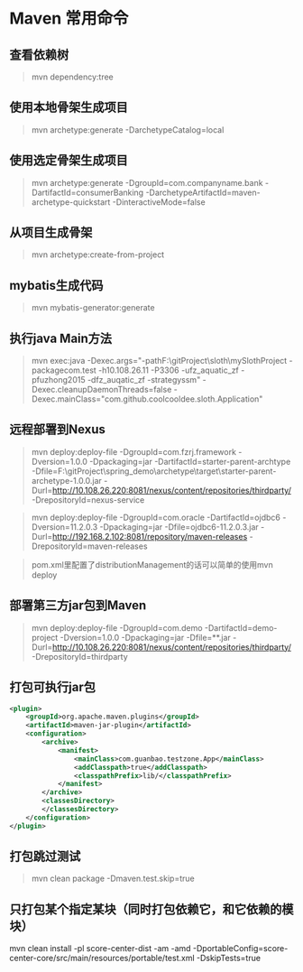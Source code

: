 # Maven 常用命令

## 查看依赖树
> mvn dependency:tree

## 使用本地骨架生成项目
> mvn archetype:generate -DarchetypeCatalog=local

## 使用选定骨架生成项目
> mvn archetype:generate -DgroupId=com.companyname.bank -DartifactId=consumerBanking -DarchetypeArtifactId=maven-archetype-quickstart -DinteractiveMode=false

## 从项目生成骨架
> mvn archetype:create-from-project

## mybatis生成代码
> mvn mybatis-generator:generate

## 执行java Main方法
> mvn exec:java -Dexec.args="-pathF:\gitProject\sloth\mySlothProject -packagecom.test -h10.108.26.11 -P3306 -ufz_aquatic_zf -pfuzhong2015 -dfz_auqatic_zf -strategyssm"  -Dexec.cleanupDaemonThreads=false -Dexec.mainClass="com.github.coolcooldee.sloth.Application"

## 远程部署到Nexus
> mvn deploy:deploy-file -DgroupId=com.fzrj.framework -Dversion=1.0.0 -Dpackaging=jar -DartifactId=starter-parent-archtype -Dfile=F:\gitProject\spring_demo\archetype\target\starter-parent-archetype-1.0.0.jar -Durl=http://10.108.26.220:8081/nexus/content/repositories/thirdparty/ -DrepositoryId=nexus-service

> mvn deploy:deploy-file -DgroupId=com.oracle -DartifactId=ojdbc6 -Dversion=11.2.0.3 -Dpackaging=jar -Dfile=ojdbc6-11.2.0.3.jar -Durl=http://192.168.2.102:8081/repository/maven-releases -DrepositoryId=maven-releases

> pom.xml里配置了distributionManagement的话可以简单的使用mvn deploy

## 部署第三方jar包到Maven
> mvn deploy:deploy-file -DgroupId=com.demo -DartifactId=demo-project -Dversion=1.0.0 -Dpackaging=jar -Dfile=**.jar -Durl=http://10.108.26.220:8081/nexus/content/repositories/thirdparty/ -DrepositoryId=thirdparty

## 打包可执行jar包
```xml
<plugin>
    <groupId>org.apache.maven.plugins</groupId>
    <artifactId>maven-jar-plugin</artifactId>
    <configuration>
        <archive>
            <manifest>
                <mainClass>com.guanbao.testzone.App</mainClass>
                <addClasspath>true</addClasspath>
                <classpathPrefix>lib/</classpathPrefix>
            </manifest>
        </archive>
        <classesDirectory>
        </classesDirectory>
    </configuration>
</plugin>
```

## 打包跳过测试
> mvn clean package -Dmaven.test.skip=true


## 只打包某个指定某块（同时打包依赖它，和它依赖的模块）
mvn clean install  -pl score-center-dist -am -amd -DportableConfig=score-center-core/src/main/resources/portable/test.xml -DskipTests=true